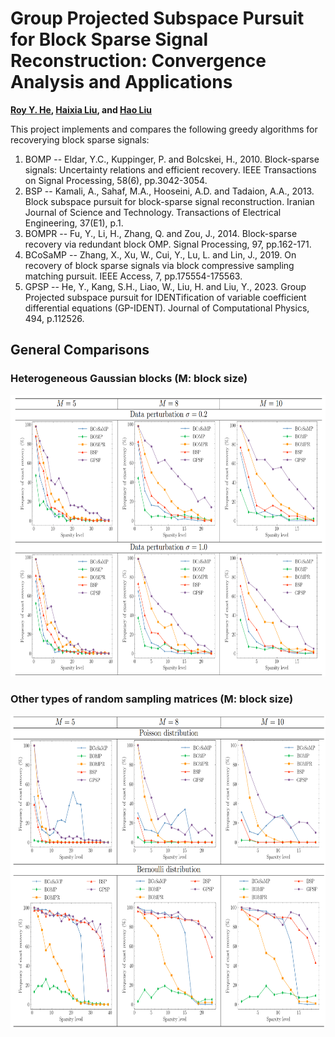 # Group Projected Subspace Pursuit for Block Sparse Signal Reconstruction: Convergence Analysis and Applications
**[Roy Y. He](https://www.cityu.edu.hk/stfprofile/royhe.htm), [Haixia Liu](https://www.x-mol.com/university/faculty/323931), and [Hao Liu](https://www.math.hkbu.edu.hk/~haoliu/index.html)**

This project implements and compares the following greedy algorithms for recoverying block sparse signals:

1. BOMP -- Eldar, Y.C., Kuppinger, P. and Bolcskei, H., 2010. Block-sparse signals: Uncertainty relations and efficient recovery. IEEE Transactions on Signal Processing, 58(6), pp.3042-3054.
2. BSP -- Kamali, A., Sahaf, M.A., Hooseini, A.D. and Tadaion, A.A., 2013. Block subspace pursuit for block-sparse signal reconstruction. Iranian Journal of Science and Technology. Transactions of Electrical Engineering, 37(E1), p.1.
3. BOMPR -- Fu, Y., Li, H., Zhang, Q. and Zou, J., 2014. Block-sparse recovery via redundant block OMP. Signal Processing, 97, pp.162-171.
4. BCoSaMP -- Zhang, X., Xu, W., Cui, Y., Lu, L. and Lin, J., 2019. On recovery of block sparse signals via block compressive sampling matching pursuit. IEEE Access, 7, pp.175554-175563.
5. GPSP -- He, Y., Kang, S.H., Liao, W., Liu, H. and Liu, Y., 2023. Group Projected subspace pursuit for IDENTification of variable coefficient differential equations (GP-IDENT). Journal of Computational Physics, 494, p.112526.

## General Comparisons

### Heterogeneous Gaussian blocks (M: block size)
<p align="center">
   <img src="assets/result1.png" width="700" height="450">
</p>

### Other types of random sampling matrices (M: block size)
<p align="center">
   <img src="assets/result2.png" width="700" height="500">
</p>



   
